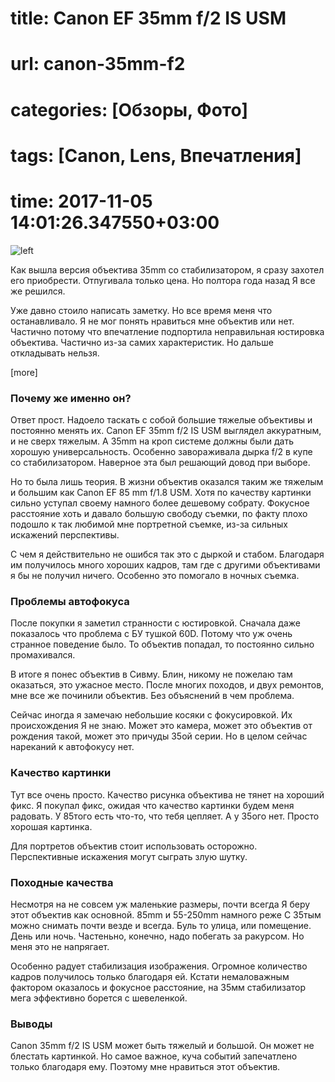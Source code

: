 # title: Canon EF 35mm f/2 IS USM
# url: canon-35mm-f2
# categories: [Обзоры, Фото]
# tags: [Canon, Lens, Впечатления]
# time: 2017-11-05 14:01:26.347550+03:00

![left](~canon-35mm-f2.png)

Как вышла версия объектива 35mm со стабилизатором, я сразу захотел его приобрести. Отпугивала только цена.
Но полтора года назад Я все же решился.

Уже давно стоило написать заметку. Но все время меня что останавливало. Я не мог понять нравиться мне объектив или нет.
Частично потому что впечатление подпортила неправильная юстировка объектива. Частично из-за самих характеристик.
Но дальше откладывать нельзя.

[more]

### Почему же именно он?

Ответ прост. Надоело таскать с собой большие тяжелые объективы и постоянно менять их.
Canon EF 35mm f/2 IS USM выглядел аккуратным, и не сверх тяжелым. А 35mm на кроп системе должны были дать хорошую универсальность.
Особенно завораживала дырка f/2 в купе со стабилизатором. Наверное эта был решающий довод при выборе. 

Но то была лишь теория. В жизни объектив оказался таким же тяжелым и большим как Canon EF 85 mm f/1.8 USM.
Хотя по качеству картинки сильно уступал своему намного более дешевому собрату.
Фокусное расстояние хоть и давало большую свободу съемки, по факту плохо подошло к так любимой мне портретной съемке, из-за сильных искажений перспективы.   

С чем я действительно не ошибся так это c дыркой и стабом. Благодаря им получилось много хороших кадров, там где с другими объективами я бы не получил ничего.
Особенно это помогало в ночных съемка.


### Проблемы автофокуса

После покупки я заметил странности с юстировкой. Сначала даже показалось что проблема с БУ тушкой 60D.
Потому что уж очень странное поведение было. То объектив попадал, то постоянно сильно промахивался.

В итоге я понес объектив в Сивму. Блин, никому не пожелаю там оказаться, это ужасное место.
После многих походов, и двух ремонтов, мне все же починили объектив. Без объяснений в чем проблема.

Сейчас иногда я замечаю небольшие косяки с фокусировкой.
Их происхождения Я не знаю. Может это камера, может это объектив от рождения такой, может это причуды 35ой серии.
Но в целом сейчас нареканий к автофокусу нет.   


### Качество картинки

Тут все очень просто. Качество рисунка объектива не тянет на хороший фикс. Я покупал фикс, ожидая что качество картинки будем меня радовать.
У 85того есть что-то, что тебя цепляет. А у 35ого нет. Просто хорошая картинка. 

Для портретов объектив стоит использовать осторожно. Перспективные искажения могут сыграть злую шутку.


### Походные качества

Несмотря на не совсем уж маленькие размеры, почти всегда Я беру этот объектив как основной. 85mm и 55-250mm намного реже
С 35тым можно снимать почти везде и всегда. Буль то улица, или помещение. День или ночь.
Частеньно, конечно, надо побегать за ракурсом. Но меня это не напрягает.

Особенно радует стабилизация изображения. Огромное количество кадров получилось только благодаря ей.
Кстати немаловажным фактором оказалось и фокусное расстояние, на 35мм стабилизатор мега эффективно борется с шевеленкой.


### Выводы

Canon 35mm f/2 IS USM может быть тяжелый и большой. Он может не блестать картинкой.
Но самое важное, куча событий запечатлено только благодаря ему.
Поэтому мне нравиться этот объектив.

